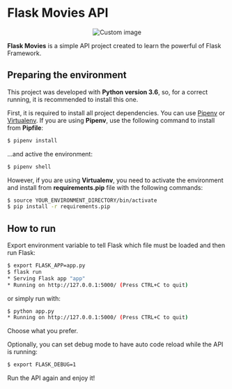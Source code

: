 # Flask Movies API

<p align="center">
  <img src="https://raw.github.com/marcosvbras/flask-movies/master/images/sparrow.jpg" alt="Custom image"/>
</p>

**Flask Movies** is a simple API project created to learn the powerful of Flask Framework.

## Preparing the environment

This project was developed with **Python version 3.6**, so, for a correct running, it is recommended to install this one.

First, it is required to install all project dependencies. You can use [Pipenv](https://github.com/pypa/pipenv) or [Virtualenv](https://virtualenv.pypa.io/en/stable/). If you are using **Pipenv**, use the following command to install from **Pipfile**:

```bash
$ pipenv install
```

...and active the environment:
```bash
$ pipenv shell
```

However, if you are using **Virtualenv**, you need to activate the environment and install from **requirements.pip** file with the following commands:

```bash
$ source YOUR_ENVIRONMENT_DIRECTORY/bin/activate
$ pip install -r requirements.pip
```

## How to run

Export environment variable to tell Flask which file must be loaded and then run Flask:

```bash
$ export FLASK_APP=app.py
$ flask run
* Serving Flask app "app"
* Running on http://127.0.0.1:5000/ (Press CTRL+C to quit)
```

or simply run with:
```bash
$ python app.py
* Running on http://127.0.0.1:5000/ (Press CTRL+C to quit)
```
Choose what you prefer.

Optionally, you can set debug mode to have auto code reload while the API is running:

```bash
$ export FLASK_DEBUG=1
```
Run the API again and enjoy it!
